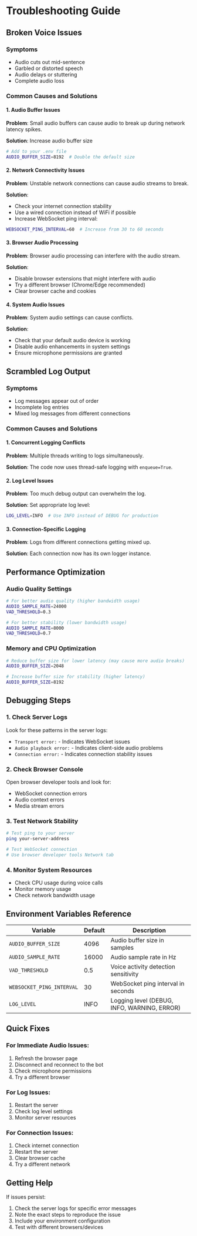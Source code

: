 # Troubleshooting Guide

## Broken Voice Issues

### Symptoms
- Audio cuts out mid-sentence
- Garbled or distorted speech
- Audio delays or stuttering
- Complete audio loss

### Common Causes and Solutions

#### 1. Audio Buffer Issues
**Problem**: Small audio buffers can cause audio to break up during network latency spikes.

**Solution**: Increase audio buffer size
```bash
# Add to your .env file
AUDIO_BUFFER_SIZE=8192  # Double the default size
```

#### 2. Network Connectivity Issues
**Problem**: Unstable network connections can cause audio streams to break.

**Solution**: 
- Check your internet connection stability
- Use a wired connection instead of WiFi if possible
- Increase WebSocket ping interval:
```bash
WEBSOCKET_PING_INTERVAL=60  # Increase from 30 to 60 seconds
```

#### 3. Browser Audio Processing
**Problem**: Browser audio processing can interfere with the audio stream.

**Solution**: 
- Disable browser extensions that might interfere with audio
- Try a different browser (Chrome/Edge recommended)
- Clear browser cache and cookies

#### 4. System Audio Issues
**Problem**: System audio settings can cause conflicts.

**Solution**:
- Check that your default audio device is working
- Disable audio enhancements in system settings
- Ensure microphone permissions are granted

## Scrambled Log Output

### Symptoms
- Log messages appear out of order
- Incomplete log entries
- Mixed log messages from different connections

### Common Causes and Solutions

#### 1. Concurrent Logging Conflicts
**Problem**: Multiple threads writing to logs simultaneously.

**Solution**: The code now uses thread-safe logging with `enqueue=True`.

#### 2. Log Level Issues
**Problem**: Too much debug output can overwhelm the log.

**Solution**: Set appropriate log level:
```bash
LOG_LEVEL=INFO  # Use INFO instead of DEBUG for production
```

#### 3. Connection-Specific Logging
**Problem**: Logs from different connections getting mixed up.

**Solution**: Each connection now has its own logger instance.

## Performance Optimization

### Audio Quality Settings
```bash
# For better audio quality (higher bandwidth usage)
AUDIO_SAMPLE_RATE=24000
VAD_THRESHOLD=0.3

# For better stability (lower bandwidth usage)
AUDIO_SAMPLE_RATE=8000
VAD_THRESHOLD=0.7
```

### Memory and CPU Optimization
```bash
# Reduce buffer size for lower latency (may cause more audio breaks)
AUDIO_BUFFER_SIZE=2048

# Increase buffer size for stability (higher latency)
AUDIO_BUFFER_SIZE=8192
```

## Debugging Steps

### 1. Check Server Logs
Look for these patterns in the server logs:
- `Transport error:` - Indicates WebSocket issues
- `Audio playback error:` - Indicates client-side audio problems
- `Connection error:` - Indicates connection stability issues

### 2. Check Browser Console
Open browser developer tools and look for:
- WebSocket connection errors
- Audio context errors
- Media stream errors

### 3. Test Network Stability
```bash
# Test ping to your server
ping your-server-address

# Test WebSocket connection
# Use browser developer tools Network tab
```

### 4. Monitor System Resources
- Check CPU usage during voice calls
- Monitor memory usage
- Check network bandwidth usage

## Environment Variables Reference

| Variable | Default | Description |
|----------|---------|-------------|
| `AUDIO_BUFFER_SIZE` | 4096 | Audio buffer size in samples |
| `AUDIO_SAMPLE_RATE` | 16000 | Audio sample rate in Hz |
| `VAD_THRESHOLD` | 0.5 | Voice activity detection sensitivity |
| `WEBSOCKET_PING_INTERVAL` | 30 | WebSocket ping interval in seconds |
| `LOG_LEVEL` | INFO | Logging level (DEBUG, INFO, WARNING, ERROR) |

## Quick Fixes

### For Immediate Audio Issues:
1. Refresh the browser page
2. Disconnect and reconnect to the bot
3. Check microphone permissions
4. Try a different browser

### For Log Issues:
1. Restart the server
2. Check log level settings
3. Monitor server resources

### For Connection Issues:
1. Check internet connection
2. Restart the server
3. Clear browser cache
4. Try a different network

## Getting Help

If issues persist:
1. Check the server logs for specific error messages
2. Note the exact steps to reproduce the issue
3. Include your environment configuration
4. Test with different browsers/devices

